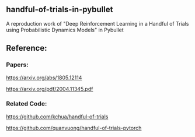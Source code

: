 ## handful-of-trials-in-pybullet  
A reproduction work of "Deep Reinforcement Learning in a Handful of Trials using Probabilistic Dynamics Models" in Pybullet  

## Reference: 

### Papers: 
https://arxiv.org/abs/1805.12114

https://arxiv.org/pdf/2004.11345.pdf
### Related Code:
https://github.com/kchua/handful-of-trials

https://github.com/quanvuong/handful-of-trials-pytorch
